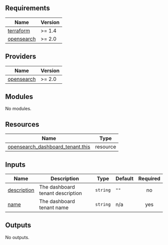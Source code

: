 ## Requirements

| Name | Version |
|------|---------|
| <a name="requirement_terraform"></a> [terraform](#requirement\_terraform) | >= 1.4  |
| <a name="requirement_opensearch"></a> [opensearch](#requirement\_opensearch) | >= 2.0  |

## Providers

| Name | Version |
|------|---------|
| <a name="provider_opensearch"></a> [opensearch](#provider\_opensearch) | >= 2.0  |

## Modules

No modules.

## Resources

| Name | Type |
|------|------|
| [opensearch_dashboard_tenant.this](https://registry.terraform.io/providers/opensearch-project/opensearch/latest/docs/resources/dashboard_tenant) | resource |

## Inputs

| Name | Description | Type | Default | Required |
|------|-------------|------|---------|:--------:|
| <a name="input_description"></a> [description](#input\_description) | The dashboard tenant description | `string` | `""` | no |
| <a name="input_name"></a> [name](#input\_name) | The dashboard tenant name | `string` | n/a | yes |

## Outputs

No outputs.

